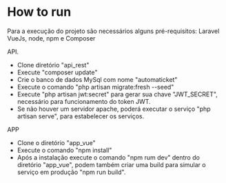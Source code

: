 # How to run
Para a execução do projeto são necessários alguns pré-requisitos:
Laravel
VueJs,
node,
npm e Composer

API.
- Clone diretório "api_rest" 
- Execute "composer update"
- Crie o banco de dados MySql com nome "automaticket"
- Execute o comando "php artisan migrate:fresh --seed" 
- Execute "php artisan jwt:secret" para gerar sua chave "JWT_SECRET", necessário para funcionamento do token JWT. 
- Se não houver um servidor apache, poderá executar o serviço "php artisan serve", para estabelecer os serviços.

APP
- Clone o diretório "app_vue" 
- Execute o comando "npm install" 
- Após a instalação execute o comando "npm rum dev" dentro do diretório "app_vue", podem também criar uma build para simular o serviço em produção "npm run build".

